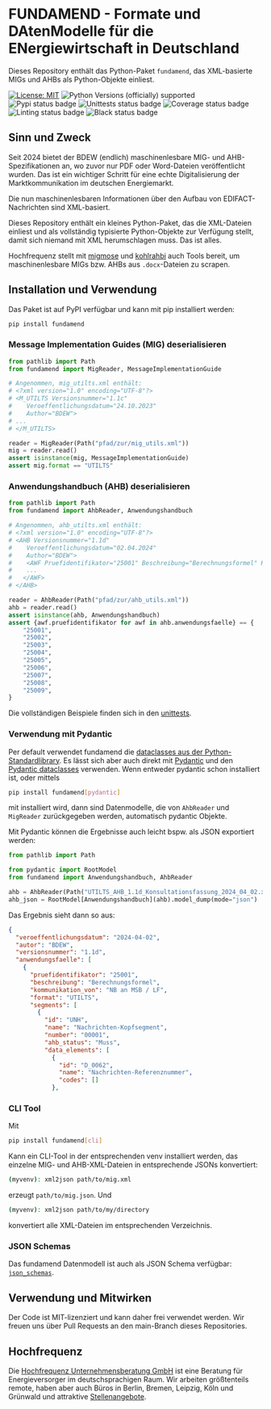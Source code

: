 # FUNDAMEND - Formate und DAtenModelle für die ENergiewirtschaft in Deutschland

Dieses Repository enthält das Python-Paket `fundamend`, das XML-basierte MIGs und AHBs als Python-Objekte einliest.

[![License: MIT](https://img.shields.io/badge/License-MIT-yellow.svg)](LICENSE)
![Python Versions (officially) supported](https://img.shields.io/pypi/pyversions/fundamend.svg)
![Pypi status badge](https://img.shields.io/pypi/v/fundamend)
![Unittests status badge](https://github.com/Hochfrequenz/xml-fundamend-python/workflows/Unittests/badge.svg)
![Coverage status badge](https://github.com/Hochfrequenz/xml-fundamend-python/workflows/Coverage/badge.svg)
![Linting status badge](https://github.com/Hochfrequenz/xml-fundamend-python/workflows/Linting/badge.svg)
![Black status badge](https://github.com/Hochfrequenz/xml-fundamend-python/workflows/Formatting/badge.svg)

## Sinn und Zweck
Seit 2024 bietet der BDEW (endlich) maschinenlesbare MIG- und AHB-Spezifikationen an, wo zuvor nur PDF oder Word-Dateien veröffentlicht wurden.
Das ist ein wichtiger Schritt für eine echte Digitalisierung der Marktkommunikation im deutschen Energiemarkt.

Die nun maschinenlesbaren Informationen über den Aufbau von EDIFACT-Nachrichten sind XML-basiert.

Dieses Repository enthält ein kleines Python-Paket, das die XML-Dateien einliest und als vollständig typisierte Python-Objekte zur Verfügung stellt, damit sich niemand mit XML herumschlagen muss.
Das ist alles.

Hochfrequenz stellt mit [migmose](https://github.com/Hochfrequenz/migmose) und [kohlrahbi](https://github.com/Hochfrequenz/kohlrahbi) auch Tools bereit, um maschinenlesbare MIGs bzw. AHBs aus `.docx`-Dateien zu scrapen.

## Installation und Verwendung
Das Paket ist auf PyPI verfügbar und kann mit pip installiert werden:
```bash
pip install fundamend
```

### Message Implementation Guides (MIG) deserialisieren
```python
from pathlib import Path
from fundamend import MigReader, MessageImplementationGuide

# Angenommen, mig_utilts.xml enthält:
# <?xml version="1.0" encoding="UTF-8"?>
# <M_UTILTS Versionsnummer="1.1c"
#    Veroeffentlichungsdatum="24.10.2023"
#    Author="BDEW">
# ...
# </M_UTILTS>

reader = MigReader(Path("pfad/zur/mig_utils.xml"))
mig = reader.read()
assert isinstance(mig, MessageImplementationGuide)
assert mig.format == "UTILTS"
```

### Anwendungshandbuch (AHB) deserialisieren
```python
from pathlib import Path
from fundamend import AhbReader, Anwendungshandbuch

# Angenommen, ahb_utilts.xml enthält:
# <?xml version="1.0" encoding="UTF-8"?>
# <AHB Versionsnummer="1.1d"
#    Veroeffentlichungsdatum="02.04.2024"
#    Author="BDEW">
#    <AWF Pruefidentifikator="25001" Beschreibung="Berechnungsformel" Kommunikation_von="NB an MSB / LF">
#    ...
#   </AWF>
# </AHB>

reader = AhbReader(Path("pfad/zur/ahb_utils.xml"))
ahb = reader.read()
assert isinstance(ahb, Anwendungshandbuch)
assert {awf.pruefidentifikator for awf in ahb.anwendungsfaelle} == {
    "25001",
    "25002",
    "25003",
    "25004",
    "25005",
    "25006",
    "25007",
    "25008",
    "25009",
}
```

Die vollständigen Beispiele finden sich in den [unittests](unittests).

### Verwendung mit Pydantic
Per default verwendet fundamend die [dataclasses aus der Python-Standardlibrary](https://docs.python.org/3/library/dataclasses.html).
Es lässt sich aber auch direkt mit [Pydantic](https://docs.pydantic.dev/latest/) und den [Pydantic dataclasses](https://docs.pydantic.dev/2.7/concepts/dataclasses/) verwenden.
Wenn entweder pydantic schon installiert ist, oder mittels
```bash
pip install fundamend[pydantic]
```
mit installiert wird, dann sind Datenmodelle, die von `AhbReader` und `MigReader` zurückgegeben werden, automatisch pydantic Objekte.

Mit Pydantic können die Ergebnisse auch leicht bspw. als JSON exportiert werden:
```python
from pathlib import Path

from pydantic import RootModel
from fundamend import Anwendungshandbuch, AhbReader

ahb = AhbReader(Path("UTILTS_AHB_1.1d_Konsultationsfassung_2024_04_02.xml")).read()
ahb_json = RootModel[Anwendungshandbuch](ahb).model_dump(mode="json")
```

Das Ergebnis sieht dann so aus:
```json
{
  "veroeffentlichungsdatum": "2024-04-02",
  "autor": "BDEW",
  "versionsnummer": "1.1d",
  "anwendungsfaelle": [
    {
      "pruefidentifikator": "25001",
      "beschreibung": "Berechnungsformel",
      "kommunikation_von": "NB an MSB / LF",
      "format": "UTILTS",
      "segments": [
        {
          "id": "UNH",
          "name": "Nachrichten-Kopfsegment",
          "number": "00001",
          "ahb_status": "Muss",
          "data_elements": [
            {
              "id": "D_0062",
              "name": "Nachrichten-Referenznummer",
              "codes": []
            },
```
### CLI Tool
Mit
```bash
pip install fundamend[cli]
```
Kann ein CLI-Tool in der entsprechenden venv installiert werden, das einzelne MIG- und AHB-XML-Dateien in entsprechende JSONs konvertiert:
```bash
(myvenv): xml2json path/to/mig.xml
```
erzeugt `path/to/mig.json`. Und
```bash
(myvenv): xml2json path/to/my/directory
```
konvertiert alle XML-Dateien im entsprechenden Verzeichnis.

### JSON Schemas
Das fundamend Datenmodell ist auch als JSON Schema verfügbar: [`json_schemas`](json_schemas).

## Verwendung und Mitwirken
Der Code ist MIT-lizenziert und kann daher frei verwendet werden.
Wir freuen uns über Pull Requests an den main-Branch dieses Repositories.

## Hochfrequenz
Die [Hochfrequenz Unternehmensberatung GmbH](https://www.hochfrequenz.de) ist eine Beratung für Energieversorger im deutschsprachigen Raum.
Wir arbeiten größtenteils remote, haben aber auch Büros in Berlin, Bremen, Leipzig, Köln und Grünwald und attraktive [Stellenangebote](https://www.hochfrequenz.de/index.php/karriere/aktuelle-stellenausschreibungen/full-stack-entwickler).
